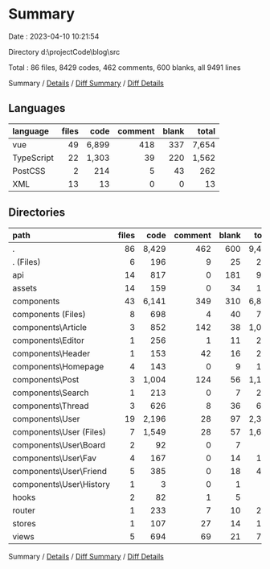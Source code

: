 # Summary

Date : 2023-04-10 10:21:54

Directory d:\\projectCode\\blog\\src

Total : 86 files,  8429 codes, 462 comments, 600 blanks, all 9491 lines

Summary / [Details](details.md) / [Diff Summary](diff.md) / [Diff Details](diff-details.md)

## Languages
| language | files | code | comment | blank | total |
| :--- | ---: | ---: | ---: | ---: | ---: |
| vue | 49 | 6,899 | 418 | 337 | 7,654 |
| TypeScript | 22 | 1,303 | 39 | 220 | 1,562 |
| PostCSS | 2 | 214 | 5 | 43 | 262 |
| XML | 13 | 13 | 0 | 0 | 13 |

## Directories
| path | files | code | comment | blank | total |
| :--- | ---: | ---: | ---: | ---: | ---: |
| . | 86 | 8,429 | 462 | 600 | 9,491 |
| . (Files) | 6 | 196 | 9 | 25 | 230 |
| api | 14 | 817 | 0 | 181 | 998 |
| assets | 14 | 159 | 0 | 34 | 193 |
| components | 43 | 6,141 | 349 | 310 | 6,800 |
| components (Files) | 8 | 698 | 4 | 40 | 742 |
| components\\Article | 3 | 852 | 142 | 38 | 1,032 |
| components\\Editor | 1 | 256 | 1 | 11 | 268 |
| components\\Header | 1 | 153 | 42 | 16 | 211 |
| components\\Homepage | 4 | 143 | 0 | 9 | 152 |
| components\\Post | 3 | 1,004 | 124 | 56 | 1,184 |
| components\\Search | 1 | 213 | 0 | 7 | 220 |
| components\\Thread | 3 | 626 | 8 | 36 | 670 |
| components\\User | 19 | 2,196 | 28 | 97 | 2,321 |
| components\\User (Files) | 7 | 1,549 | 28 | 57 | 1,634 |
| components\\User\\Board | 2 | 92 | 0 | 7 | 99 |
| components\\User\\Fav | 4 | 167 | 0 | 14 | 181 |
| components\\User\\Friend | 5 | 385 | 0 | 18 | 403 |
| components\\User\\History | 1 | 3 | 0 | 1 | 4 |
| hooks | 2 | 82 | 1 | 5 | 88 |
| router | 1 | 233 | 7 | 10 | 250 |
| stores | 1 | 107 | 27 | 14 | 148 |
| views | 5 | 694 | 69 | 21 | 784 |

Summary / [Details](details.md) / [Diff Summary](diff.md) / [Diff Details](diff-details.md)